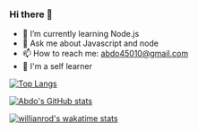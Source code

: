 ### Hi there 👋


- 🌱 I’m currently learning Node.js 
- 💬 Ask me about Javascript and node
- 📫 How to reach me: abdo45010@gmail.com
- 🤞 I'm a self learner


[![Top Langs](https://github-readme-stats.vercel.app/api/top-langs/?username=Abdo-hassa)](https://github.com/anuraghazra/github-readme-stats)


[![Abdo's GitHub stats](https://github-readme-stats.vercel.app/api?username=Abdo-hassa)](https://github.com/Abdo-hassa/github-readme-stats) 



[![willianrod's wakatime stats](https://github-readme-stats.vercel.app/api/wakatime?username=Abdallah_hassan)](https://github.com/anuraghazra/github-readme-stats)


